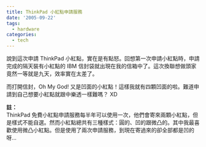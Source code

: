 ```yaml
---
title: ThinkPad 小紅點申請服務
date: '2005-09-22'
tags:
  - hardware
categories:
  - tech
---
```

說到這次申請 ThinkPad 小紅點，實在是有點怒。回想第一次申請小紅點時，申請完成的隔天裝有小紅點的 IBM 信封袋就出現在我的信箱中了。這次換聯想做頭家竟然一等就是九天，效率實在太差了。  
  
而打開信封，Oh My God! 又是凹面的小紅點！這樣我就有四顆凹面的啦。難道申請到自己想要小紅點就跟中樂透一樣難嗎？ XD  
  
**註：**  
ThinkPad 免費小紅點申請服務每半年可以使用一次，他們會寄來兩顆小紅點，但是樣式不能自選。然而小紅點總共有三種樣式：圓的、凹的跟微凸的。其中我最喜歡使用微凸小紅點。但是使用了兩次申請服務，到現在寄過來的卻全部都是凹的呀...